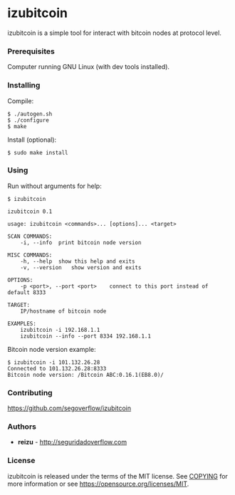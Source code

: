 # izubitcoin

izubitcoin is a simple tool for interact with bitcoin nodes at protocol level.

### Prerequisites

Computer running GNU Linux (with dev tools installed).

### Installing

Compile:
```
$ ./autogen.sh
$ ./configure
$ make
```

Install (optional):

```
$ sudo make install
```

### Using

Run without arguments for help:


```
$ izubitcoin

izubitcoin 0.1

usage: izubitcoin <commands>... [options]... <target>

SCAN COMMANDS:
	-i, --info	print bitcoin node version

MISC COMMANDS:
	-h, --help	show this help and exits
	-v, --version	show version and exits

OPTIONS:
	-p <port>, --port <port>	connect to this port instead of default 8333

TARGET:
	IP/hostname of bitcoin node

EXAMPLES:
	izubitcoin -i 192.168.1.1
	izubitcoin --info --port 8334 192.168.1.1

```

Bitcoin node version example:

```
$ izubitcoin -i 101.132.26.28
Connected to 101.132.26.28:8333
Bitcoin node version: /Bitcoin ABC:0.16.1(EB8.0)/
```

### Contributing

https://github.com/segoverflow/izubitcoin


### Authors

* **reizu** - http://seguridadoverflow.com

### License

izubitcoin is released under the terms of the MIT license. See [COPYING](COPYING) for more
information or see https://opensource.org/licenses/MIT.
